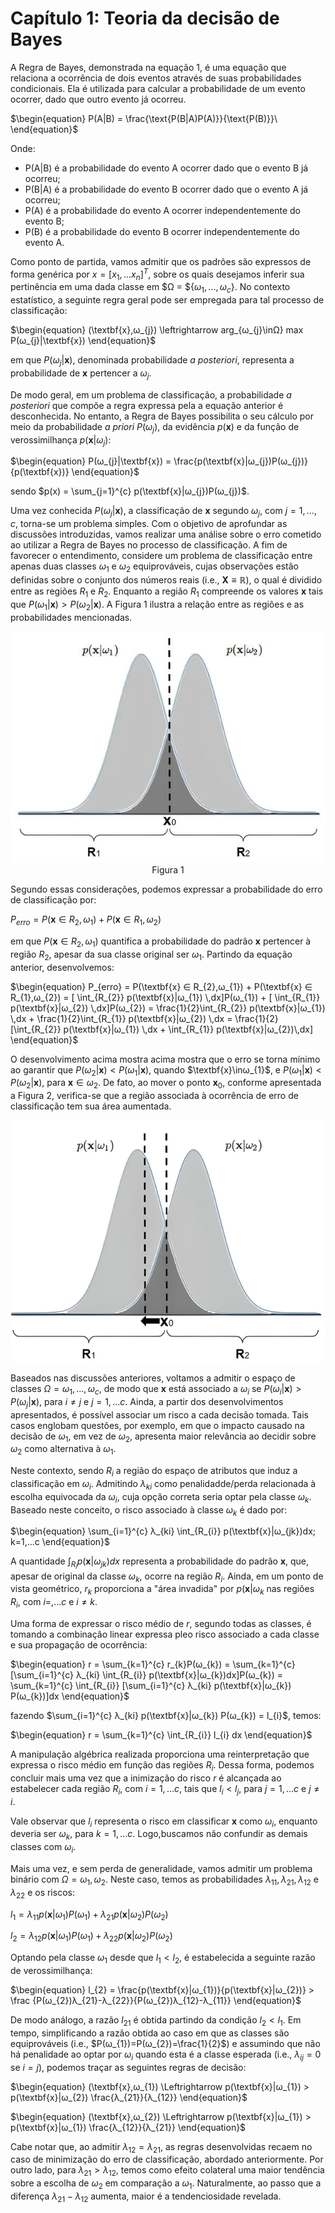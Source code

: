 <style>
    .a {
        text-align: center;
    }
</style>

# Capítulo 1: Teoria da decisão de Bayes


A Regra de Bayes, demonstrada na equação 1, é uma equação que relaciona a ocorrência de dois eventos através de suas probabilidades condicionais. Ela é utilizada para calcular a probabilidade de um evento ocorrer, dado que outro evento já ocorreu.


$\begin{equation}
    P(A|B) = \frac{\text{P(B|A)P(A)}}{\text{P(B)}}\
\end{equation}$

Onde:


*   P(A|B) é a probabilidade do evento A ocorrer dado que o evento B já ocorreu;
*   P(B|A) é a probabilidade do evento B ocorrer dado que o evento A já ocorreu;
*   P(A) é a probabilidade do evento A ocorrer independentemente do evento B;
*   P(B) é a probabilidade do evento B ocorrer independentemente do evento A.

Como ponto de partida, vamos admitir que os padrões são expressos de forma genérica por $x = [x_{1},...x_{n}]^T$, sobre os quais desejamos inferir sua pertinência em uma dada classe em $Ω =  ${$ω_{1},...,ω_{c}$}. No contexto estatístico, a seguinte regra geral pode ser empregada para tal processo de classificação:

$\begin{equation}
    (\textbf{x},ω_{j}) \leftrightarrow arg_{ω_{j}\inΩ} max P(ω_{j}|\textbf{x})
\end{equation}$

em que $P(ω_{j}|\textbf{x})$, denominada probabilidade $\textit{a posteriori}$, representa a probabilidade de $\textbf{x}$ pertencer a $ω_{j}$.

De modo geral, em um problema de classificação, a probabilidade $\textit{a posteriori}$ que compõe a regra expressa pela a equação anterior é desconhecida. No entanto, a Regra de Bayes possibilita o seu cálculo por meio da probabilidade $\textit{a priori}$ $P(ω_{j})$, da evidência $p(\textbf{x})$ e da função de verossimilhança $p(\textbf{x}|ω_{j})$:

$\begin{equation}
    P(ω_{j}|\textbf{x}) = \frac{p(\textbf{x}|ω_{j})P(ω_{j})}{p(\textbf{x})}
\end{equation}$

sendo $p(x) = \sum_{j=1}^{c} p(\textbf{x}|ω_{j})P(ω_{j})$.

Uma vez conhecida $P(ω_{j}|\textbf{x})$, a classificação de $\textbf{x}$ segundo $ω_{j}$, com $j=1,...,c$, torna-se um problema simples.
Com o objetivo de aprofundar as discussões introduzidas, vamos realizar uma análise sobre o erro cometido ao utilizar a Regra de Bayes no processo de classificação. A fim de favorecer o entendimento, considere um problema de classificação entre apenas duas classes $ω_{1}$ e $ω_{2}$ equiprováveis, cujas observações estão definidas sobre o conjunto dos números reais (i.e., $\textbf{X} ≡ \mathbb{R}$), o qual é dividido entre as regiões $R_{1}$ e $R_{2}$. Enquanto a região $R_{1}$ compreende os valores $\textbf{x}$ tais que $P(ω_{1}|\textbf{x})>P(ω_{2}|\textbf{x})$. A Figura 1 ilustra a relação entre as regiões e as probabilidades mencionadas.


![figura1](images/figura1.jpg "figura 1")<legend class=a>Figura 1</legend>

Segundo essas considerações, podemos expressar a probabilidade do erro de classificação por:

$\begin{equation}
P_{erro} = P(\textbf{x} ∈ R_{2},ω_{1}) + P(\textbf{x} ∈ R_{1},ω_{2})
\end{equation}$

em que $P(\textbf{x} ∈ R_{2},ω_{1})$ quantifica a probabilidade do padrão $\textbf{x}$ pertencer à região $R_{2}$, apesar da sua classe original ser $ω_{1}$. Partindo da equação anterior, desenvolvemos:

$\begin{equation}
P_{erro} = P(\textbf{x} ∈ R_{2},ω_{1}) + P(\textbf{x} ∈ R_{1},ω_{2}) = [ \int_{R_{2}} p(\textbf{x}|ω_{1}) \,dx]P(ω_{1}) + [ \int_{R_{1}} p(\textbf{x}|ω_{2}) \,dx]P(ω_{2}) = \frac{1}{2}\int_{R_{2}} p(\textbf{x}|ω_{1}) \,dx + \frac{1}{2}\int_{R_{1}} p(\textbf{x}|ω_{2}) \,dx = \frac{1}{2}[\int_{R_{2}} p(\textbf{x}|ω_{1}) \,dx + \int_{R_{1}} p(\textbf{x}|ω_{2})\,dx]
\end{equation}$

O desenvolvimento acima mostra acima mostra que o erro se torna mínimo ao garantir que $P(ω_{2}|\textbf{x}) < P(ω_{1}|\textbf{x})$, quando $\textbf{x}\inω_{1}$, e $P(ω_{1}|\textbf{x})< P(ω_{2}|\textbf{x})$, para $\textbf{x}\in ω_{2}$. De fato, ao mover o ponto $\textbf{x}_{0}$, conforme apresentada a Figura 2, verifica-se que a região associada à ocorrência de erro de classificação tem sua área aumentada.

![figura2](images/figura2.png "figura 2")

Baseados nas discussões anteriores, voltamos a admitir o espaço de classes $Ω={ω_{1},...,ω_{c}}$, de modo que $\textbf{x}$ está associado a $ω_{i}$ se $P(ω_{i}|\textbf{x}) > P(ω_{j}|\textbf{x})$, para $i \neq j$ e $j=1,...c$. Ainda, a partir dos desenvolvimentos apresentados, é possível associar um risco a cada decisão tomada. Tais casos englobam questões, por exemplo, em que o impacto causado na decisão de $ω_{1}$, em vez de $ω_{2}$, apresenta maior relevância ao decidir sobre $ω_{2}$ como alternativa à $ω_{1}$.

Neste contexto, sendo $R_{i}$ a região do espaço de atributos que induz a classificação em $ω_{i}$. Admitindo $λ_{ki}$ como penalidadde/perda relacionada à escolha equivocada da $ω_{i}$, cuja opção correta seria optar pela classe $ω_{k}$. Baseado neste conceito, o risco associado à classe $ω_{k}$ é dado por:

$\begin{equation}
\sum_{i=1}^{c} λ_{ki} \int_{R_{i}} p(\textbf{x}|ω_{jk})dx; k=1,...c
\end{equation}$

A quantidade $\int_{R_{i}} p(\textbf{x}|ω_{jk})dx$ representa a probabilidade do padrão $\textbf{x}$, que, apesar de original da classe $ω_{k}$, ocorre na região $R_{i}$. Ainda, em um ponto de vista geométrico, $r_{k}$ proporciona a "área invadida" por $p(\textbf{x}|ω_{k}$ nas regiões $R_{i}$, com $i=,...c$ e $i \neq k$.

Uma forma de expressar o risco médio de $r$, segundo todas as classes, é tomando a combinação linear expressa pleo risco associado a cada classe e sua propagação de ocorrência:

$\begin{equation}
r = \sum_{k=1}^{c} r_{k}P(ω_{k}) = \sum_{k=1}^{c} [\sum_{i=1}^{c} λ_{ki} \int_{R_{i}} p(\textbf{x}|ω_{k})dx]P(ω_{k}) = \sum_{k=1}^{c} \int_{R_{i}} [\sum_{i=1}^{c} λ_{ki} p(\textbf{x}|ω_{k}) P(ω_{k})]dx
\end{equation}$

fazendo $\sum_{i=1}^{c} λ_{ki} p(\textbf{x}|ω_{k}) P(ω_{k}) = l_{i}$, temos:

$\begin{equation}
r = \sum_{k=1}^{c} \int_{R_{i}} l_{i} dx
\end{equation}$

A manipulação algébrica realizada proporciona uma reinterpretação que expressa o risco médio em função das regiões $R_{i}$. Dessa forma, podemos concluir mais uma vez que a inimização do risco $r$ é alcançada ao estabelecer cada região $R_{i}$, com $i=1,...c$, tais que $l_{i}<l_{j}$, para $j=1,...c$ e $j \neq i$.

Vale observar que $l_{i}$ representa o risco em classificar $\textbf{x}$ como $ω_{i}$, enquanto deveria ser $ω_{k}$, para $k=1,...c$. Logo,buscamos não confundir as demais classes com $ω_{i}$.

Mais uma vez, e sem perda de generalidade, vamos admitir um problema binário com $Ω = {ω_{1},ω_{2}}$. Neste caso, temos as probabilidades $λ_{11},λ_{21},λ_{12}$ e $λ_{22}$ e os riscos:

$\begin{equation}
l_{1} = λ_{11}p(\textbf{x}|ω_{1})P(ω_{1}) + λ_{21}p(\textbf{x}|ω_{2})P(ω_{2})
\end{equation}$

$\begin{equation}
l_{2} = λ_{12}p(\textbf{x}|ω_{1})P(ω_{1}) + λ_{22}p(\textbf{x}|ω_{2})P(ω_{2})
\end{equation}$

Optando pela classe $ω_{1}$ desde que $l_{1} < l_{2}$, é estabelecida a seguinte razão de verossimilhança:

$\begin{equation}
l_{2} = \frac{p(\textbf{x}|ω_{1})}{p(\textbf{x}|ω_{2})} > \frac {P(ω_{2})λ_{21}-λ_{22}}{P(ω_{2})λ_{12}-λ_{11}}
\end{equation}$

De modo análogo, a razão $l_{21}$ é obtida partindo da condição $l_{2} < l_{1}$. Em tempo, simplificando a razão obtida ao caso em que as classes são equiprováveis (i.e., $P(ω_{1})=P(ω_{2})=\frac{1}{2}$) e assumindo que não há penalidade ao optar por $ω_{i}$ quando esta é a classe esperada (i.e., $λ_{ij}=0$ se $i=j$), podemos traçar as seguintes regras de decisão:

$\begin{equation}
(\textbf{x},ω_{1}) \Leftrightarrow  p(\textbf{x}|ω_{1}) > p(\textbf{x}|ω_{2}) \frac{λ_{21}}{λ_{12}}
\end{equation}$

$\begin{equation}
(\textbf{x},ω_{2}) \Leftrightarrow  p(\textbf{x}|ω_{1}) > p(\textbf{x}|ω_{1}) \frac{λ_{12}}{λ_{21}}
\end{equation}$

Cabe notar que, ao admitir $λ_{12} = λ_{21}$, as regras desenvolvidas recaem no caso de minimização do erro de classificação, abordado anteriormente. Por outro lado, para $λ_{21} > λ_{12}$, temos como efeito colateral uma maior tendência sobre a escolha de $ω_{2}$ em comparação a $ω_{1}$. Naturalmente, ao passo que a diferença $λ_{21} - λ_{12}$ aumenta, maior é a tendenciosidade revelada.




